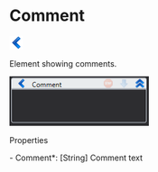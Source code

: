 # Comment

![](<../../../.gitbook/assets/0 (13).png>)

Element showing comments.

![](<../../../.gitbook/assets/1 (49).png>)

Properties

&#x20;\- Comment\*: \[String] Comment text
